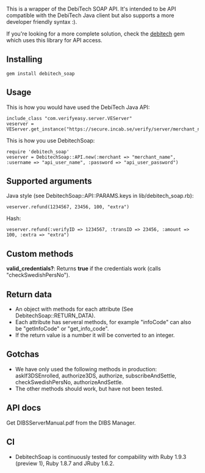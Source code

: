 This is a wrapper of the DebiTech SOAP API. It's intended to be API compatible with the DebiTech Java client but also supports a more developer friendly syntax :).

If you're looking for a more complete solution, check the [debitech](https://github.com/barsoom/debitech) gem which uses this library for API access.

Installing
----

    gem install debitech_soap

Usage
----
 
This is how you would have used the DebiTech Java API:

    include_class "com.verifyeasy.server.VEServer"
    veserver = VEServer.get_instance("https://secure.incab.se/verify/server/merchant_name")

This is how you use DebitechSoap:

    require 'debitech_soap'
    veserver = DebitechSoap::API.new(:merchant => "merchant_name", :username => "api_user_name", :password => "api_user_password")

Supported arguments
----

Java style (see DebitechSoap::API::PARAMS.keys in lib/debitech_soap.rb):

    veserver.refund(1234567, 23456, 100, "extra")

Hash:

    veserver.refund(:verifyID => 1234567, :transID => 23456, :amount => 100, :extra => "extra")

Custom methods
----

**valid_credentials?**: Returns **true** if the credentials work (calls "checkSwedishPersNo").

Return data
----

- An object with methods for each attribute (See DebitechSoap::RETURN_DATA).
- Each attribute has serveral methods, for example "infoCode" can also be "getInfoCode" or "get_info_code".
- If the return value is a number it will be converted to an integer.

Gotchas
----

- We have only used the following methods in production: askIf3DSEnrolled, authorize3DS, authorize, subscribeAndSettle, checkSwedishPersNo, authorizeAndSettle.
- The other methods should work, but have not been tested.

API docs
----

Get DIBSServerManual.pdf from the DIBS Manager.

CI
----

- DebitechSoap is continuously tested for compability with Ruby 1.9.3 (preview 1), Ruby 1.8.7 and JRuby 1.6.2.
